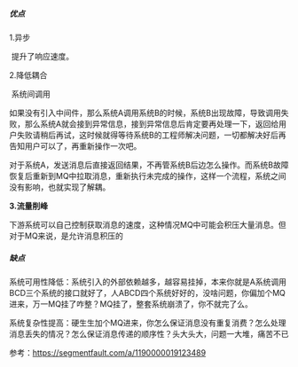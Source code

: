 ##### 优点

1.异步

​     提升了响应速度。

2.降低耦合

​    系统间调用

​    如果没有引入中间件，那么系统A调用系统B的时候，系统B出现故障，导致调用失败，那么系统A就会接到异常信息，接到异常信息后肯定要再处理一下，返回给用户失败请稍后再试，这时候就得等待系统B的工程师解决问题，一切都解决好后再告知用户可以了，再重新操作一次吧。

对于系统A，发送消息后直接返回结果，不再管系统B后边怎么操作。而系统B故障恢复后重新到MQ中拉取消息，重新执行未完成的操作，这样一个流程，系统之间没有影响，也就实现了解耦。

**3.流量削峰**

   下游系统可以自己控制获取消息的速度，这种情况MQ中可能会积压大量消息。但对于MQ来说，是允许消息积压的



##### 缺点

系统可用性降低：系统引入的外部依赖越多，越容易挂掉，本来你就是A系统调用BCD三个系统的接口就好了，人ABCD四个系统好好的，没啥问题，你偏加个MQ进来，万一MQ挂了咋整？MQ挂了，整套系统崩溃了，你不就完了么。

 

系统复杂性提高：硬生生加个MQ进来，你怎么保证消息没有重复消费？怎么处理消息丢失的情况？怎么保证消息传递的顺序性？头大头大，问题一大堆，痛苦不已



参考：https://segmentfault.com/a/1190000019123489